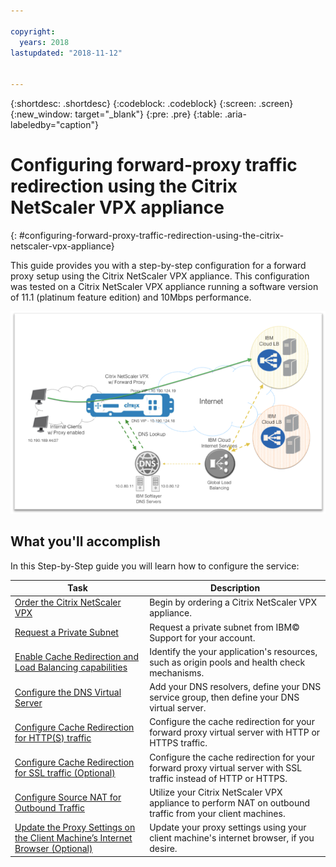 ```yaml
---

copyright:
  years: 2018
lastupdated: "2018-11-12"


---
```


{:shortdesc: .shortdesc}
{:codeblock: .codeblock}
{:screen: .screen}
{:new_window: target="_blank"}
{:pre: .pre}
{:table: .aria-labeledby="caption"}

# Configuring forward-proxy traffic redirection using the Citrix NetScaler VPX appliance
{: #configuring-forward-proxy-traffic-redirection-using-the-citrix-netscaler-vpx-appliance}

This guide provides you with a step-by-step configuration for a forward proxy setup using the Citrix NetScaler VPX appliance. This configuration was tested on a Citrix NetScaler VPX appliance running a software version of 11.1 (platinum feature edition) and 10Mbps performance.

<img src="images/fp1.png" alt="drawing" style="width: 600px;"/>

## What you'll accomplish

In this Step-by-Step guide you will learn how to configure the service:

Task  | Description
------------- | -------------
[Order the Citrix NetScaler VPX](/docs/infrastructure/citrix-netscaler-vpx?topic=citrix-netscaler-vpx-order-the-citrix-netscaler-vpx-appliance) | Begin by ordering a Citrix NetScaler VPX appliance.
[Request a Private Subnet](/docs/infrastructure/citrix-netscaler-vpx?topic=citrix-netscaler-vpx-request-a-private-subnet) | Request a private subnet from IBM© Support for your account.
[Enable Cache Redirection and Load Balancing capabilities](/docs/infrastructure/citrix-netscaler-vpx?topic=citrix-netscaler-vpx-enable-cache-redirection-and-load-balancing-capabilities) | Identify the your application's resources, such as origin pools and health check mechanisms.
[Configure the DNS Virtual Server](/docs/infrastructure/citrix-netscaler-vpx?topic=citrix-netscaler-vpx-configure-the-dns-virtual-server) | Add your DNS resolvers, define your DNS service group, then define your DNS virtual server.
[Configure Cache Redirection for HTTP(S) traffic](/docs/infrastructure/citrix-netscaler-vpx?topic=citrix-netscaler-vpx-configure-cache-redirection-for-http-s-traffic) | Configure the cache redirection for your forward proxy virtual server with HTTP or HTTPS traffic.
[Configure Cache Redirection for SSL traffic (Optional)](/docs/infrastructure/citrix-netscaler-vpx?topic=citrix-netscaler-vpx-configure-cache-redirection-for-ssl-traffic-optional-) | Configure the cache redirection for your forward proxy virtual server with SSL traffic instead of HTTP or HTTPS.
[Configure Source NAT for Outbound Traffic](/docs/infrastructure/citrix-netscaler-vpx?topic=citrix-netscaler-vpx-configure-source-nat-for-outbound-traffic) | Utilize your Citrix NetScaler VPX appliance to perform NAT on outbound traffic from your client machines.
[Update the Proxy Settings on the Client Machine’s Internet Browser (Optional)](/docs/infrastructure/citrix-netscaler-vpx?topic=citrix-netscaler-vpx-update-the-proxy-settings-on-the-client-machine-s-internet-browser-optional-) | Update your proxy settings using your client machine's internet browser, if you desire.
